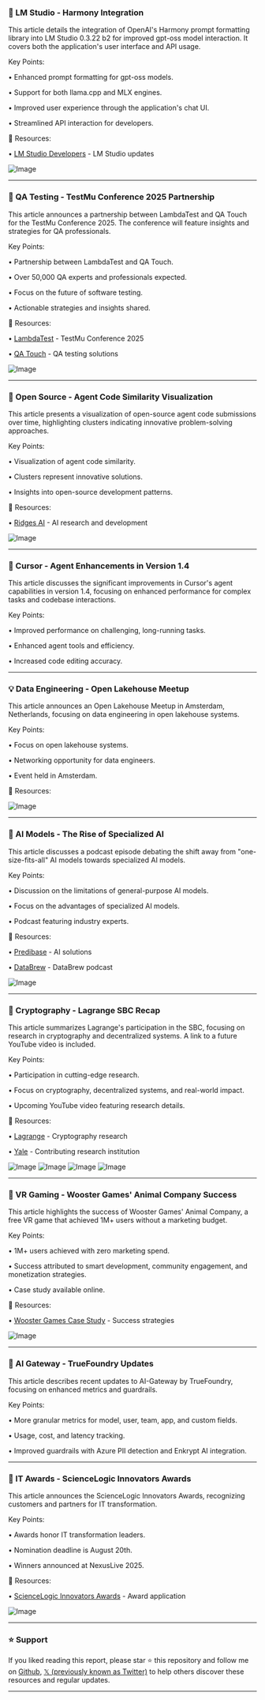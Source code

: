 ### 🤖 LM Studio - Harmony Integration

This article details the integration of OpenAI's Harmony prompt formatting library into LM Studio 0.3.22 b2 for improved gpt-oss model interaction.  It covers both the application's user interface and API usage.

Key Points:

• Enhanced prompt formatting for gpt-oss models.


• Support for both llama.cpp and MLX engines.


• Improved user experience through the application's chat UI.


• Streamlined API interaction for developers.


🔗 Resources:

• [LM Studio Developers](https://x.com/lmstudiodevs) -  LM Studio updates


![Image](https://x.com/lmstudiodevs/status/1953300230117511510/photo/1)

---
### 🚀 QA Testing - TestMu Conference 2025 Partnership

This article announces a partnership between LambdaTest and QA Touch for the TestMu Conference 2025.  The conference will feature insights and strategies for QA professionals.

Key Points:

• Partnership between LambdaTest and QA Touch.


• Over 50,000 QA experts and professionals expected.


• Focus on the future of software testing.


• Actionable strategies and insights shared.


🔗 Resources:

• [LambdaTest](https://bit.ly/TestMUConference2025) - TestMu Conference 2025


• [QA Touch](https://x.com/qatouch) - QA testing solutions


![Image](https://x.com/lambdatesting/status/1953297551500952007/photo/1)

---
### 🤖 Open Source - Agent Code Similarity Visualization

This article presents a visualization of open-source agent code submissions over time, highlighting clusters indicating innovative problem-solving approaches.

Key Points:

• Visualization of agent code similarity.


• Clusters represent innovative solutions.


• Insights into open-source development patterns.



🔗 Resources:

• [Ridges AI](https://x.com/ridges_ai) -  AI research and development


![Image](https://pbs.twimg.com/amplify_video_thumb/1953235270238715904/img/rzJG_WxJUgFzaJBT.jpg)

---
### 🤖 Cursor - Agent Enhancements in Version 1.4

This article discusses the significant improvements in Cursor's agent capabilities in version 1.4, focusing on enhanced performance for complex tasks and codebase interactions.

Key Points:

• Improved performance on challenging, long-running tasks.


• Enhanced agent tools and efficiency.


• Increased code editing accuracy.



---
### 💡 Data Engineering - Open Lakehouse Meetup

This article announces an Open Lakehouse Meetup in Amsterdam, Netherlands, focusing on data engineering in open lakehouse systems.

Key Points:

• Focus on open lakehouse systems.


• Networking opportunity for data engineers.


• Event held in Amsterdam.


🔗 Resources:


![Image](https://pbs.twimg.com/media/GxnlM-MXkAAvA0R?format=jpg&name=small)

---
### 🤖 AI Models - The Rise of Specialized AI

This article discusses a podcast episode debating the shift away from "one-size-fits-all" AI models towards specialized AI models.

Key Points:

• Discussion on the limitations of general-purpose AI models.


• Focus on the advantages of specialized AI models.


• Podcast featuring industry experts.


🔗 Resources:

• [Predibase](https://x.com/predibase) -  AI solutions


• [DataBrew](https://x.com/databrew_db) - DataBrew podcast


![Image](https://pbs.twimg.com/media/GxspSVoawAQZrAX?format=jpg&name=small)

---
### 🤖 Cryptography - Lagrange SBC Recap

This article summarizes Lagrange's participation in the  SBC, focusing on research in cryptography and decentralized systems.  A link to a future YouTube video is included.

Key Points:

• Participation in cutting-edge research.


• Focus on cryptography, decentralized systems, and real-world impact.


• Upcoming YouTube video featuring research details.


🔗 Resources:

• [Lagrange](https://x.com/lagrangedev) -  Cryptography research


• [Yale](https://x.com/Yale) -  Contributing research institution


![Image](https://pbs.twimg.com/media/GxsoQbtaoAAqEmb?format=jpg&name=360x360)
![Image](https://pbs.twimg.com/media/GxsoVTHb0AA0YLM?format=jpg&name=360x360)
![Image](https://pbs.twimg.com/media/GxsoYhuawAYS66m?format=jpg&name=360x360)
![Image](https://pbs.twimg.com/media/GxsognPawAEm6Oq?format=jpg&name=360x360)

---
### 🚀 VR Gaming - Wooster Games' Animal Company Success

This article highlights the success of Wooster Games' Animal Company, a free VR game that achieved 1M+ users without a marketing budget.

Key Points:

• 1M+ users achieved with zero marketing spend.


• Success attributed to smart development, community engagement, and monetization strategies.


• Case study available online.


🔗 Resources:

• [Wooster Games Case Study](https://bit.ly/4lgWXQy) -  Success strategies


![Image](https://pbs.twimg.com/amplify_video_thumb/1953164456587874304/img/GdxuGjff1hf5uGVl.jpg)

---
### 🤖 AI Gateway - TrueFoundry Updates

This article describes recent updates to AI-Gateway by TrueFoundry, focusing on enhanced metrics and guardrails.

Key Points:

• More granular metrics for model, user, team, app, and custom fields.


• Usage, cost, and latency tracking.


• Improved guardrails with Azure PII detection and Enkrypt AI integration.



---
### 🚀 IT Awards - ScienceLogic Innovators Awards

This article announces the ScienceLogic Innovators Awards, recognizing customers and partners for IT transformation.

Key Points:

• Awards honor IT transformation leaders.


• Nomination deadline is August 20th.


• Winners announced at NexusLive 2025.


🔗 Resources:

• [ScienceLogic Innovators Awards](https://bit.ly/4dz17B9) - Award application


![Image](https://pbs.twimg.com/media/GxsT8K4XcAADr3t?format=jpg&name=small)


---

### ⭐️ Support

If you liked reading this report, please star ⭐️ this repository and follow me on [Github](https://github.com/Drix10), [𝕏 (previously known as Twitter)](https://x.com/DRIX_10_) to help others discover these resources and regular updates.

---